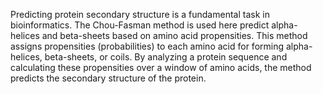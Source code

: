Predicting protein secondary structure is a fundamental task in bioinformatics. 
The Chou-Fasman method is used here predict alpha-helices and beta-sheets based on amino acid propensities.
This method assigns propensities (probabilities) to each amino acid for forming alpha-helices, beta-sheets, or coils.
By analyzing a protein sequence and calculating these propensities over a window of amino acids, the method predicts the secondary structure of the protein.